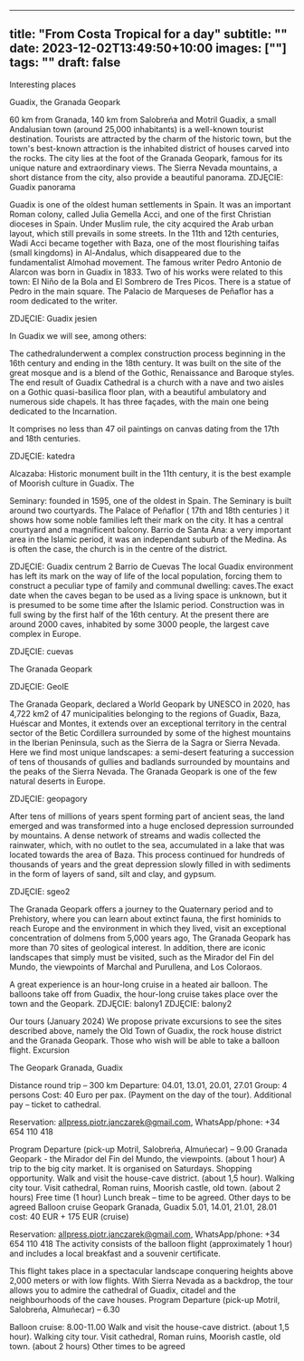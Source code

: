 
---
title: "From Costa Tropical for a day"
subtitle: ""
date: 2023-12-02T13:49:50+10:00
images: [""]
tags: ""
draft: false
---
Interesting places

Guadix, the Granada Geopark

60 km from Granada, 140 km from Salobreńa and Motril
Guadix, a small Andalusian town (around 25,000 inhabitants) is a well-known tourist destination. Tourists
are attracted by the charm of the historic town, but the town's best-known attraction is the inhabited
district of houses carved into the rocks. The city lies at the foot of the Granada Geopark, famous for its
unique nature and extraordinary views. The Sierra Nevada mountains, a short distance from the city, also
provide a beautiful panorama.
ZDJĘCIE: Guadix panorama

Guadix is one of the oldest human settlements in Spain. It was an important Roman colony, called Julia
Gemella Acci, and one of the first Christian dioceses in Spain.
Under Muslim rule, the city acquired the Arab urban layout, which still prevails in some streets. In the
11th and 12th centuries, Wadi Acci became together with Baza, one of the most flourishing taifas (small
kingdoms) in Al-Andalus, which disappeared due to the fundamentalist Almohad movement.
The famous writer Pedro Antonio de Alarcon was born in Guadix in 1833. Two of his works were related
to this town: El Niño de la Bola and El Sombrero de Tres Picos. There is a statue of Pedro in the main
square. The Palacio de Marqueses de Peñaflor has a room dedicated to the writer.

ZDJĘCIE: Guadix jesien

In Guadix we will see, among others:

The cathedralunderwent a complex construction process beginning in the 16th century and ending in the 18th century. It
was built on the site of the great mosque and is a blend of the Gothic, Renaissance and Baroque styles.
The end result of Guadix Cathedral is a church with a nave and two aisles on a Gothic quasi-basilica floor
plan, with a beautiful ambulatory and numerous side chapels. It has three façades, with the main one
being dedicated to the Incarnation.

It comprises no less than 47 oil paintings on canvas dating from the 17th and 18th centuries.

ZDJĘCIE: katedra

Alcazaba:
Historic monument built in the 11th century, it is the best example of Moorish culture in Guadix. The

Seminary:
founded in 1595, one of the oldest in Spain. The Seminary is built around two courtyards. The Palace of
Peñaflor ( 17th and 18th centuries ) it shows how some noble families left their mark on the city. It has a
central courtyard and a magnificent balcony.
Barrio de Santa Ana: a very important area in the Islamic period, it was an independant suburb of the
Medina. As is often the case, the church is in the centre of the district.

ZDJĘCIE: Guadix centrum 2
Barrio de Cuevas
The local Guadix environment has left its mark on the way of life of the local population, forcing them to
construct a peculiar type of family and communal dwelling: caves.The exact date when the caves began to
be used as a living space is unknown, but it is presumed to be some time after the Islamic period.
Construction was in full swing by the first half of the 16th century.
At the present there are around 2000 caves, inhabited by some 3000 people, the largest cave complex in
Europe.

ZDJĘCIE: cuevas

The Granada Geopark

ZDJĘCIE: GeoIE

The Granada Geopark, declared a World Geopark by UNESCO in 2020, has 4,722 km2 of 47
municipalities belonging to the regions of Guadix, Baza, Huéscar and Montes, it extends over an
exceptional territory in the central sector of the Betic Cordillera surrounded by some of the highest
mountains in the Iberian Peninsula, such as the Sierra de la Sagra or Sierra Nevada.
Here we find most unique landscapes: a semi-desert featuring a succession of tens of thousands of gullies
and badlands surrounded by mountains and the peaks of the Sierra Nevada. The Granada Geopark is one
of the few natural deserts in Europe.

ZDJĘCIE: geopagory

After tens of millions of years spent forming part of ancient seas, the land emerged and was transformed
into a huge enclosed depression surrounded by mountains. A dense network of streams and wadis
collected the rainwater, which, with no outlet to the sea, accumulated in a lake that was located towards
the area of Baza. This process continued for hundreds of thousands of years and the great depression
slowly filled in with sediments in the form of layers of sand, silt and clay, and gypsum.

ZDJĘCIE: sgeo2

The Granada Geopark offers a journey to the Quaternary period and to Prehistory, where you can learn
about extinct fauna, the first hominids to reach Europe and the environment in which they lived, visit an
exceptional concentration of dolmens from 5,000 years ago,
The Granada Geopark has more than 70 sites of geological interest. In addition, there are iconic
landscapes that simply must be visited, such as the Mirador del Fin del Mundo, the viewpoints of Marchal
and Purullena, and Los Coloraos.

A great experience is an hour-long cruise in a heated air balloon. The balloons take off from Guadix, the
hour-long cruise takes place over the town and the Geopark.
ZDJĘCIE: balony1
ZDJĘCIE: balony2

Our tours
(January 2024)
We propose private excursions to see the sites described above, namely the Old Town of Guadix, the rock
house district and the Granada Geopark. Those who wish will be able to take a balloon flight.
Excursion

The Geopark Granada, Guadix

Distance round trip – 300 km
Departure: 04.01, 13.01, 20.01, 27.01
Group: 4 persons
Cost: 40 Euro per pax. (Payment on the day of the tour). Additional pay – ticket to cathedral.

Reservation: allpress.piotr.janczarek@gmail.com, WhatsApp/phone: +34 654 110 418

Program
Departure (pick-up Motril, Salobreńa, Almuńecar) – 9.00
Granada Geopark - the Mirador del Fin del Mundo, the viewpoints. (about 1 hour)
A trip to the big city market. It is organised on Saturdays. Shopping opportunity.
Walk and visit the house-cave district. (about 1,5 hour).
Walking city tour. Visit cathedral, Roman ruins, Moorish castle, old town. (about 2 hours)
Free time (1 hour)
Lunch break – time to be agreed.
Other days to be agreed
Balloon cruise
Geopark Granada, Guadix
5.01, 14.01, 21.01, 28.01
cost: 40 EUR + 175 EUR (cruise)

Reservation: allpress.piotr.janczarek@gmail.com, 
WhatsApp/phone: +34 654 110 418
The activity consists of the balloon flight (approximately 1 hour) and includes a local breakfast and a
souvenir certificate.

This flight takes place in a spectacular landscape conquering heights above 2,000 meters or with low
flights. With Sierra Nevada as a backdrop, the tour allows you to admire the cathedral of Guadix, citadel
and the neighbourhoods of the cave houses.
Program
Departure (pick-up Motril, Salobreńa, Almuńecar) – 6.30

Balloon cruise: 8.00-11.00
Walk and visit the house-cave district. (about 1,5 hour).
Walking city tour. Visit cathedral, Roman ruins, Moorish castle, old town. (about 2 hours)
Other times to be agreed